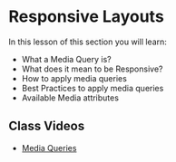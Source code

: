 # Responsive Layouts

In this lesson of this section you will learn:

- What a Media Query is?
- What does it mean to be Responsive?
- How to apply media queries
- Best Practices to apply media queries
- Available Media attributes

## Class Videos

- [Media Queries](https://www.loom.com/share/ddd6353464074881b7209ffc2776f45c?sid=edd57bdc-f5cf-4616-b4d3-a2cd78e75a82)
